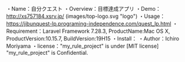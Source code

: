 ・Name：自分クエスト
・Overview：目標達成アプリ
・Demo：http://xs757184.xsrv.jp/
(images/top-logo.svg "logo")
・Usage：https://jibunquest-lp.programing-independence.com/quest_lp.html
・Requirement：Laravel Framework 7.28.3, ProductName:Mac OS X, ProductVersion:10.15.7, BuildVersion:19H15
・Install：
・Author：Ichiro Moriyama
・license："my_rule_project" is under [MIT license]
"my_rule_project" is Confidential.
